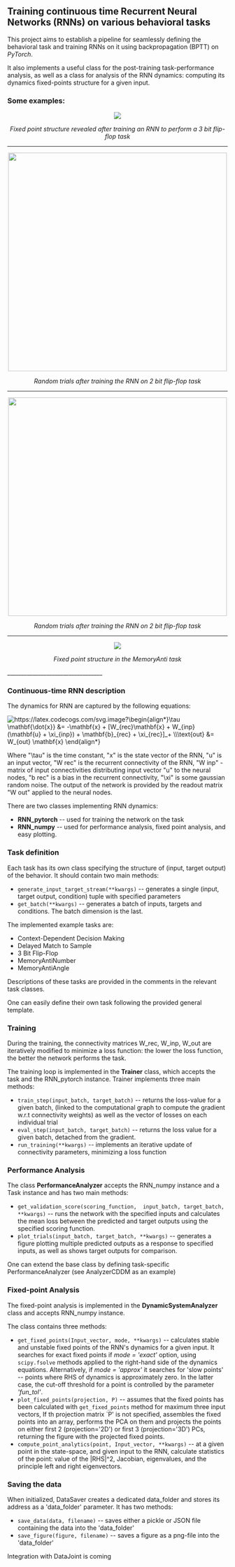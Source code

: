 ## Training continuous time Recurrent Neural Networks (RNNs) on various behavioral tasks

This project aims to establish a pipeline for seamlessly defining the behavioral task and training RNNs on it using backpropagation (BPTT) on *PyTorch*.

It also implements a useful class for the post-training task-performance analysis, as well as a class for analysis of the RNN dynamics: computing its dynamics fixed-points structure for a given input.

### Some examples:


<p align="center">
<img src="https://github.com/engellab/RNN_training_pipeline/blob/main/img/fixed%20points%203BitFlipFlop%20task.gif?raw=true"/>
</p>

<center>

*Fixed point structure revealed after training an RNN to perform a 3 bit flip-flop task*
  
</center>

__________________________________
<p align="center">
<img src="https://github.com/engellab/RNN_training_pipeline/blob/main/img/random_trials_MemoryAnti_task.png" width="500">
</p>

<center>

*Random trials after training the RNN on 2 bit flip-flop task*

</center>
  
__________________________________

<p align="center">
<img src="https://github.com/engellab/RNN_training_pipeline/blob/main/img/FixedPoints_MemoryAntiNumber.png" width="500">
</p>

<center>

*Random trials after training the RNN on 2 bit flip-flop task*

</center>
  
__________________________________


<p align="center">
<img src="https://github.com/engellab/RNN_training_pipeline/blob/main/img/fixed%20points%20MemoryAnti%20task.gif?raw=true"/>
</p>

<center>

*Fixed point structure in the MemoryAnti task*

</center>
__________________________________

### Continuous-time RNN description

The dynamics for RNN are captured by the following equations:

<img src="https://latex.codecogs.com/svg.image?\begin{align*}\tau&space;\mathbf{\dot{x}}&space;&=&space;-\mathbf{x}&space;&plus;&space;[W_{rec}\mathbf{x}&space;&plus;&space;W_{inp}&space;(\mathbf{u}&space;&plus;&space;\xi_{inp})&space;&plus;&space;\mathbf{b}_{rec}&space;&plus;&space;\xi_{rec}]_&plus;&space;\\\text{out}&space;&=&space;W_{out}&space;\mathbf{x}&space;\end{align*}&space;" title="https://latex.codecogs.com/svg.image?\begin{align*}\tau \mathbf{\dot{x}} &= -\mathbf{x} + [W_{rec}\mathbf{x} + W_{inp} (\mathbf{u} + \xi_{inp}) + \mathbf{b}_{rec} + \xi_{rec}]_+ \\\text{out} &= W_{out} \mathbf{x} \end{align*} " />

Where "\tau" is the time constant, "x" is the state vector of the RNN, "u" is an input vector, "W rec" is the recurrent connectivity of the RNN, "W inp" - matrix of input connectivities distributing input vector "u" to the neural nodes, "b rec" is a bias in the recurrent connectivity, "\xi" is some gaussian random noise. The output of the network is provided by the readout matrix "W out" applied to the neural nodes.

There are two classes implementing RNN dynamics: 
- **RNN_pytorch** -- used for training the network on the task
- **RNN_numpy** -- used for performance analysis, fixed point analysis, and easy plotting.

### Task definition
Each task has its own class specifying the structure of (input, target output) of the behavior. 
It should contain two main methods:
- `generate_input_target_stream(**kwargs)` -- generates a single (input, target output, condition) tuple with specified parameters
- `get_batch(**kwargs)` -- generates a batch of inputs, targets and conditions. The batch dimension is the last.

The implemented example tasks are:

- Context-Dependent Decision Making 
- Delayed Match to Sample
- 3 Bit Flip-Flop 
- MemoryAntiNumber
- MemoryAntiAngle

Descriptions of these tasks are provided in the comments in the relevant task classes.

One can easily define their own task following the provided general template.

### Training 
During the training, the connectivity matrices W_rec, W_inp, W_out are iteratively modified to minimize a loss function: the lower the loss function, the better the network performs the task.

The training loop is implemented in the **Trainer** class, which accepts the task and the RNN_pytorch instance.
Trainer implements three main methods:
- `train_step(input_batch, target_batch)` -- returns the loss-value for a given batch, (linked to the computational graph to compute the gradient w.r.t connectivity weights) as well as the vector of losses on each individual trial
- `eval_step(input_batch, target_batch)` -- returns the loss value for a given batch, detached from the gradient.
- `run_training(**kwargs)` -- implements an iterative update of connectivity parameters, minimizing a loss function

### Performance Analysis

The class **PerformanceAnalyzer** accepts the RNN_numpy instance and a Task instance and has two main methods:

- `get_validation_score(scoring_function,  input_batch, target_batch, **kwargs)` -- runs the network with the specified inputs and calculates the mean loss between the predicted and target outputs using the specified scoring function.
- `plot_trials(input_batch, target_batch, **kwargs)` -- generates a figure plotting multiple predicted outputs as a response to specified inputs, as well as shows target outputs for comparison.

One can extend the base class by defining task-specific PerformanceAnalyzer
(see AnalyzerCDDM as an example)

### Fixed-point Analysis

The fixed-point analysis is implemented in the **DynamicSystemAnalyzer** class and accepts RNN_numpy instance.

The class contains three methods:

- `get_fixed_points(Input_vector, mode, **kwargs)`  -- calculates stable and unstable fixed points of the RNN's dynamics
for a given input. It searches for exact fixed points if *mode = 'exact'* option,
using `scipy.fsolve` methods applied to the right-hand side of the dynamics equations.
Alternatively, if *mode = 'approx'*  it searches for 'slow points' -- points where RHS of dynamics is approximately zero.
In the latter case, the cut-off threshold for a point is controlled by the parameter *'fun_tol'*.
- `plot_fixed_points(projection, P)` -- assumes that the fixed points
has been calculated with `get_fixed_points` method
for maximum three input vectors, 
If th projection matrix `P' is not specified, assembles the fixed points into an array, performs the PCA on them and projects
the points on either first 2 (projection='2D') or first 3 (projection='3D') PCs, returning the figure with the projected 
fixed points.
- `compute_point_analytics(point, Input_vector, **kwargs)` -- at a given point in the state-space, and given input to the RNN, calculate statistics of the point:
value of the |RHS|^2, Jacobian, eigenvalues, and the principle left and right eigenvectors.

### Saving the data

When initialized, DataSaver creates a dedicated data_folder and stores its address as a 'data_folder' parameter. It has two methods:
- `save_data(data, filename)` -- saves either a pickle or JSON file containing the data into the 'data_folder'
- `save_figure(figure, filename)` -- saves a figure as a png-file into the 'data_folder'

Integration with DataJoint is coming
